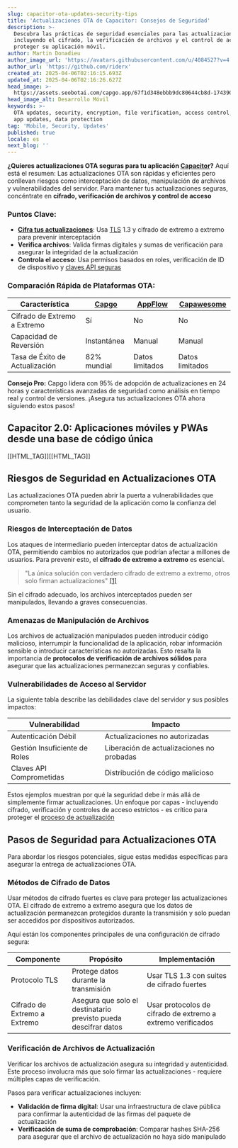 ```yaml
---
slug: capacitor-ota-updates-security-tips
title: 'Actualizaciones OTA de Capacitor: Consejos de Seguridad'
description: >-
  Descubra las prácticas de seguridad esenciales para las actualizaciones OTA,
  incluyendo el cifrado, la verificación de archivos y el control de acceso para
  proteger su aplicación móvil.
author: Martin Donadieu
author_image_url: 'https://avatars.githubusercontent.com/u/4084527?v=4'
author_url: 'https://github.com/riderx'
created_at: 2025-04-06T02:16:15.693Z
updated_at: 2025-04-06T02:16:26.627Z
head_image: >-
  https://assets.seobotai.com/capgo.app/67f1d348ebbb9dc80644cb8d-1743905786627.jpg
head_image_alt: Desarrollo Móvil
keywords: >-
  OTA updates, security, encryption, file verification, access control, mobile
  app updates, data protection
tag: 'Mobile, Security, Updates'
published: true
locale: es
next_blog: ''
---
```


**¿Quieres actualizaciones OTA seguras para tu aplicación [Capacitor](https://capacitorjs.com/)?** Aquí está el resumen: Las actualizaciones OTA son rápidas y eficientes pero conllevan riesgos como interceptación de datos, manipulación de archivos y vulnerabilidades del servidor. Para mantener tus actualizaciones seguras, concéntrate en **cifrado, verificación de archivos y control de acceso**

### Puntos Clave:

-   **[Cifra tus actualizaciones](https://capgo.app/docs/cli/migrations/encryption/)**: Usa [TLS](https://enwikipediaorg/wiki/Transport_Layer_Security) 1.3 y cifrado de extremo a extremo para prevenir interceptación
-   **Verifica archivos**: Valida firmas digitales y sumas de verificación para asegurar la integridad de la actualización
-   **Controla el acceso**: Usa permisos basados en roles, verificación de ID de dispositivo y [claves API seguras](https://capgo.app/docs/webapp/api-keys/)

### Comparación Rápida de Plataformas OTA:

| Característica | [Capgo](https://capgo.app/) | [AppFlow](https://ionicio/appflow/) | [Capawesome](https://cloudcapawesomeio/) |
| --- | --- | --- | --- |
| Cifrado de Extremo a Extremo | Sí | No | No |
| Capacidad de Reversión | Instantánea | Manual | Manual |
| Tasa de Éxito de Actualización | 82% mundial | Datos limitados | Datos limitados |

**Consejo Pro:** Capgo lidera con 95% de adopción de actualizaciones en 24 horas y características avanzadas de seguridad como análisis en tiempo real y control de versiones. ¡Asegura tus actualizaciones OTA ahora siguiendo estos pasos!

## Capacitor 2.0: Aplicaciones móviles y PWAs desde una base de código única

[[HTML_TAG]][[HTML_TAG]]

## Riesgos de Seguridad en Actualizaciones OTA

Las actualizaciones OTA pueden abrir la puerta a vulnerabilidades que comprometen tanto la seguridad de la aplicación como la confianza del usuario.

### Riesgos de Interceptación de Datos

Los ataques de intermediario pueden interceptar datos de actualización OTA, permitiendo cambios no autorizados que podrían afectar a millones de usuarios. Para prevenir esto, el **cifrado de extremo a extremo** es esencial.

> "La única solución con verdadero cifrado de extremo a extremo, otros solo firman actualizaciones" [\[1\]](https://capgo.app/)

Sin el cifrado adecuado, los archivos interceptados pueden ser manipulados, llevando a graves consecuencias.

### Amenazas de Manipulación de Archivos

Los archivos de actualización manipulados pueden introducir código malicioso, interrumpir la funcionalidad de la aplicación, robar información sensible o introducir características no autorizadas. Esto resalta la importancia de **protocolos de verificación de archivos sólidos** para asegurar que las actualizaciones permanezcan seguras y confiables.

### Vulnerabilidades de Acceso al Servidor

La siguiente tabla describe las debilidades clave del servidor y sus posibles impactos:

| Vulnerabilidad | Impacto |
| --- | --- |
| Autenticación Débil | Actualizaciones no autorizadas |
| Gestión Insuficiente de Roles | Liberación de actualizaciones no probadas |
| Claves API Comprometidas | Distribución de código malicioso |

Estos ejemplos muestran por qué la seguridad debe ir más allá de simplemente firmar actualizaciones. Un enfoque por capas - incluyendo cifrado, verificación y controles de acceso estrictos - es crítico para proteger el [proceso de actualización](https://capgo.app/docs/plugin/cloud-mode/manual-update/)

## Pasos de Seguridad para Actualizaciones OTA

Para abordar los riesgos potenciales, sigue estas medidas específicas para asegurar la entrega de actualizaciones OTA.

### Métodos de Cifrado de Datos

Usar métodos de cifrado fuertes es clave para proteger las actualizaciones OTA. El cifrado de extremo a extremo asegura que los datos de actualización permanezcan protegidos durante la transmisión y solo puedan ser accedidos por dispositivos autorizados.

Aquí están los componentes principales de una configuración de cifrado segura:

| Componente | Propósito | Implementación |
| --- | --- | --- |
| Protocolo TLS | Protege datos durante la transmisión | Usar TLS 1.3 con suites de cifrado fuertes |
| Cifrado de Extremo a Extremo | Asegura que solo el destinatario previsto pueda descifrar datos | Usar protocolos de cifrado de extremo a extremo verificados |

### Verificación de Archivos de Actualización

Verificar los archivos de actualización asegura su integridad y autenticidad. Este proceso involucra más que solo firmar las actualizaciones - requiere múltiples capas de verificación.

Pasos para verificar actualizaciones incluyen:

-   **Validación de firma digital**: Usar una infraestructura de clave pública para confirmar la autenticidad de las firmas del paquete de actualización
-   **Verificación de suma de comprobación**: Comparar hashes SHA-256 para asegurar que el archivo de actualización no haya sido manipulado